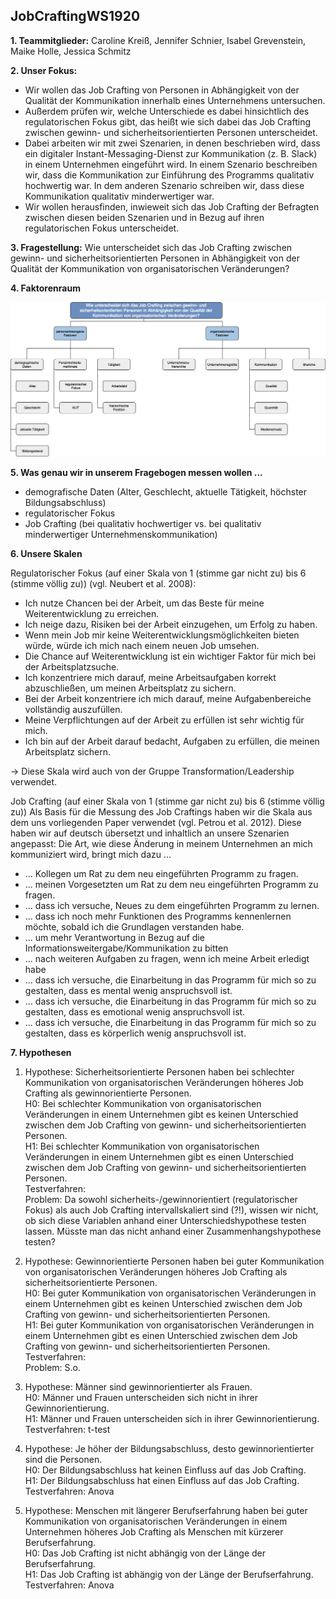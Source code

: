 
## JobCraftingWS1920


**1. Teammitglieder:** Caroline Kreiß, Jennifer Schnier, Isabel Grevenstein, Maike Holle, Jessica Schmitz

**2. Unser Fokus:** 

* Wir wollen das Job Crafting von Personen in Abhängigkeit von der Qualität der Kommunikation innerhalb eines Unternehmens untersuchen.
* Außerdem prüfen wir, welche Unterschiede es dabei hinsichtlich des regulatorischen Fokus gibt, das heißt wie sich dabei das Job Crafting zwischen gewinn- und sicherheitsorientierten Personen unterscheidet.
* Dabei arbeiten wir mit zwei Szenarien, in denen beschrieben wird, dass ein digitaler Instant-Messaging-Dienst zur Kommunikation (z. B. Slack) in einem Unternehmen eingeführt wird. In einem Szenario beschreiben wir, dass die Kommunikation zur Einführung des Programms qualitativ hochwertig war. In dem anderen Szenario schreiben wir, dass diese Kommunikation qualitativ minderwertiger war. 
* Wir wollen herausfinden, inwieweit sich das Job Crafting der Befragten zwischen diesen beiden Szenarien und in Bezug auf ihren regulatorischen Fokus unterscheidet.

**3. Fragestellung:** Wie unterscheidet sich das Job Crafting zwischen gewinn- und sicherheitsorientierten Personen in Abhängigkeit von der Qualität der Kommunikation von organisatorischen Veränderungen?

**4. Faktorenraum**

![Faktorenraum](https://raw.githubusercontent.com/JessicaS2512/JobCraftingWS1920/master/images/Faktorenraum%20Job%20Crafting.png)

**5. Was genau wir in unserem Fragebogen messen wollen ...**

* demografische Daten (Alter, Geschlecht, aktuelle Tätigkeit, höchster Bildungsabschluss)
* regulatorischer Fokus
* Job Crafting (bei qualitativ hochwertiger vs. bei qualitativ minderwertiger Unternehmenskommunikation)

**6. Unsere Skalen**

Regulatorischer Fokus (auf einer Skala von 1 (stimme gar nicht zu) bis 6 (stimme völlig zu)) (vgl. Neubert et al. 2008):

* Ich nutze Chancen bei der Arbeit, um das Beste für meine Weiterentwicklung zu erreichen.
* Ich neige dazu, Risiken bei der Arbeit einzugehen, um Erfolg zu haben.
* Wenn mein Job mir keine Weiterentwicklungsmöglichkeiten bieten würde, würde ich mich nach einem neuen Job umsehen.
* Die Chance auf Weiterentwicklung ist ein wichtiger Faktor für mich bei der Arbeitsplatzsuche.
* Ich konzentriere mich darauf, meine Arbeitsaufgaben korrekt abzuschließen, um meinen Arbeitsplatz zu sichern.
* Bei der Arbeit konzentriere ich mich darauf, meine Aufgabenbereiche vollständig auszufüllen.
* Meine Verpflichtungen auf der Arbeit zu erfüllen ist sehr wichtig für mich.
* Ich bin auf der Arbeit darauf bedacht, Aufgaben zu erfüllen, die meinen Arbeitsplatz sichern.

-> Diese Skala wird auch von der Gruppe Transformation/Leadership verwendet.

Job Crafting (auf einer Skala von 1 (stimme gar nicht zu) bis 6 (stimme völlig zu)) 
Als Basis für die Messung des Job Craftings haben wir die Skala aus dem uns vorliegenden Paper verwendet (vgl. Petrou et al. 2012). Diese haben wir auf deutsch übersetzt und inhaltlich an unsere Szenarien angepasst:
Die Art, wie diese Änderung in meinem Unternehmen an mich kommuniziert wird, bringt mich dazu ...

* ... Kollegen um Rat zu dem neu eingeführten Programm zu fragen.
* ... meinen Vorgesetzten um Rat zu dem neu eingeführten Programm zu fragen.
* ... dass ich versuche, Neues zu dem eingeführten Programm zu lernen.
* ... dass ich noch mehr Funktionen des Programms kennenlernen möchte, sobald ich die Grundlagen verstanden habe.
* ... um mehr Verantwortung in Bezug auf die Informationsweitergabe/Kommunikation zu bitten
* ... nach weiteren Aufgaben zu fragen, wenn ich meine Arbeit erledigt habe
* ... dass ich versuche, die Einarbeitung in das Programm für mich so zu gestalten, dass es mental wenig anspruchsvoll ist.
* ... dass ich versuche, die Einarbeitung in das Programm für mich so zu gestalten, dass es emotional wenig anspruchsvoll ist.
* ... dass ich versuche, die Einarbeitung in das Programm für mich so zu gestalten, dass es körperlich wenig anspruchsvoll ist.

**7. Hypothesen**

1. Hypothese: Sicherheitsorientierte Personen haben bei schlechter Kommunikation von organisatorischen Veränderungen höheres Job Crafting als gewinnorientierte Personen.  
H0: Bei schlechter Kommunikation von organisatorischen Veränderungen in einem Unternehmen gibt es keinen Unterschied zwischen dem Job Crafting von gewinn- und sicherheitsorientierten Personen.  
H1: Bei schlechter Kommunikation von organisatorischen Veränderungen in einem Unternehmen gibt es einen Unterschied zwischen dem Job Crafting von gewinn- und sicherheitsorientierten Personen.  
Testverfahren:  
Problem: Da sowohl sicherheits-/gewinnorientiert (regulatorischer Fokus) als auch Job Crafting intervallskaliert sind (?!), wissen wir nicht, ob sich diese Variablen anhand einer Unterschiedshypothese testen lassen. Müsste man das nicht anhand einer Zusammenhangshypothese testen?  

2. Hypothese: Gewinnorientierte Personen haben bei guter Kommunikation von organisatorischen Veränderungen höheres Job Crafting als sicherheitsorientierte Personen.   
H0: Bei guter Kommunikation von organisatorischen Veränderungen in einem Unternehmen gibt es keinen Unterschied zwischen dem Job Crafting von gewinn- und sicherheitsorientierten Personen.  
H1: Bei guter Kommunikation von organisatorischen Veränderungen in einem Unternehmen gibt es einen Unterschied zwischen dem Job Crafting von gewinn- und sicherheitsorientierten Personen.  
Testverfahren:  
Problem: S.o.   

3. Hypothese: Männer sind gewinnorientierter als Frauen.  
H0: Männer und Frauen unterscheiden sich nicht in ihrer Gewinnorientierung.  
H1: Männer und Frauen unterscheiden sich in ihrer Gewinnorientierung.  
Testverfahren: t-test  

4. Hypothese: Je höher der Bildungsabschluss, desto gewinnorientierter sind die Personen.  
H0: Der Bildungsabschluss hat keinen Einfluss auf das Job Crafting.  
H1: Der Bildungsabschluss hat einen Einfluss auf das Job Crafting.  
Testverfahren: Anova  

5. Hypothese: Menschen mit längerer Berufserfahrung haben bei guter Kommunikation von organisatorischen Veränderungen in einem Unternehmen höheres Job Crafting als Menschen mit kürzerer Berufserfahrung.  
H0: Das Job Crafting ist nicht abhängig von der Länge der Berufserfahrung.  
H1: Das Job Crafting ist abhängig von der Länge der Berufserfahrung.   
Testverfahren: Anova  
